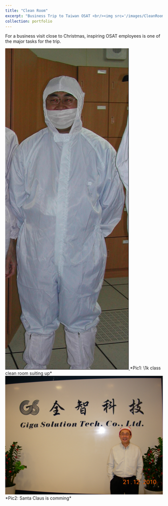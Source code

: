 ```yaml
---
title: "Clean Room"
excerpt: "Business Trip to Taiwan OSAT <br/><img src='/images/CleanRoomAccess.png'>"
collection: portfolio
---
```


For a business visit close to Christmas, inspiring OSAT employees is one of the major tasks for the trip.


<a href="/images/CleanRoomAccess.png">
    <img 
        src="/images/CleanRoomAccess.png" 
    >
</a>
*Pic1: \1k class clean room suiting up*

<a href="/images/trip_2010.JPG">
    <img 
        src="/images/trip_2010.JPG" 
    >
</a>
*Pic2: Santa Claus is comming*
